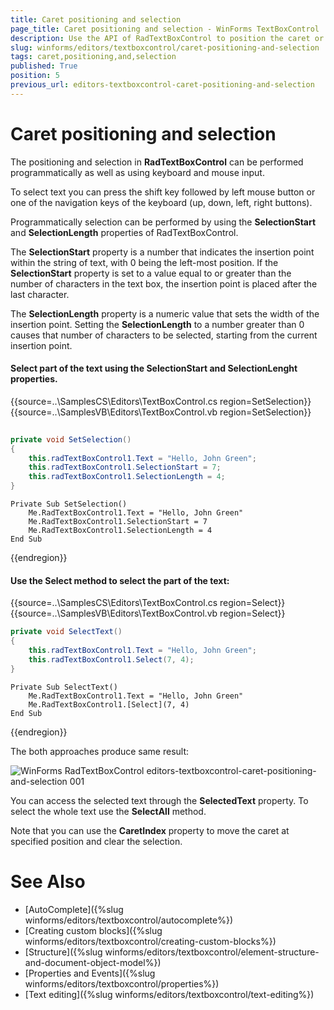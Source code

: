 ```yaml
---
title: Caret positioning and selection
page_title: Caret positioning and selection - WinForms TextBoxControl
description: Use the API of RadTextBoxControl to position the caret or select any part of the text.
slug: winforms/editors/textboxcontrol/caret-positioning-and-selection
tags: caret,positioning,and,selection
published: True
position: 5
previous_url: editors-textboxcontrol-caret-positioning-and-selection
---
```


# Caret positioning and selection

The positioning and selection in __RadTextBoxControl__ can be performed programmatically as well as using keyboard and mouse input.

To select text you can press the shift key followed by left mouse button or one of the navigation keys of the keyboard (up, down, left, right buttons).

Programmatically selection can be performed by using the __SelectionStart__ and __SelectionLength__ properties of RadTextBoxControl.
        

The __SelectionStart__ property is a number that indicates the insertion point within the string of text, with 0 being the left-most position. If the __SelectionStart__ property is set to a value equal to or greater than the number of characters in the text box, the insertion point is placed after the last character.
        

The __SelectionLength__ property is a numeric value that sets the width of the insertion point. Setting the __SelectionLength__ to a number greater than 0 causes that number of characters to be selected, starting from the current insertion point.

#### Select part of the text using the __SelectionStart__ and __SelectionLenght__ properties.

{{source=..\SamplesCS\Editors\TextBoxControl.cs region=SetSelection}} 
{{source=..\SamplesVB\Editors\TextBoxControl.vb region=SetSelection}} 

````C#
    
private void SetSelection()
{
    this.radTextBoxControl1.Text = "Hello, John Green";
    this.radTextBoxControl1.SelectionStart = 7;
    this.radTextBoxControl1.SelectionLength = 4;
}

````
````VB.NET
Private Sub SetSelection()
    Me.RadTextBoxControl1.Text = "Hello, John Green"
    Me.RadTextBoxControl1.SelectionStart = 7
    Me.RadTextBoxControl1.SelectionLength = 4
End Sub

````

{{endregion}} 
 
#### Use the __Select__ method to select the part of the text:

{{source=..\SamplesCS\Editors\TextBoxControl.cs region=Select}} 
{{source=..\SamplesVB\Editors\TextBoxControl.vb region=Select}} 

````C#
private void SelectText()
{
    this.radTextBoxControl1.Text = "Hello, John Green";
    this.radTextBoxControl1.Select(7, 4);
}

````
````VB.NET
Private Sub SelectText()
    Me.RadTextBoxControl1.Text = "Hello, John Green"
    Me.RadTextBoxControl1.[Select](7, 4)
End Sub

````

{{endregion}} 
 
The both approaches produce same result:

![WinForms RadTextBoxControl editors-textboxcontrol-caret-positioning-and-selection 001](images/editors-textboxcontrol-caret-positioning-and-selection001.png)

You can access the selected text through the __SelectedText__ property. To select the whole text use the __SelectAll__ method.
		

Note that you can use the __CaretIndex__ property to move the caret at specified position and clear the selection.
		
# See Also

* [AutoComplete]({%slug winforms/editors/textboxcontrol/autocomplete%})
* [Creating custom blocks]({%slug winforms/editors/textboxcontrol/creating-custom-blocks%})
* [Structure]({%slug winforms/editors/textboxcontrol/element-structure-and-document-object-model%})
* [Properties and Events]({%slug winforms/editors/textboxcontrol/properties%})
* [Text editing]({%slug winforms/editors/textboxcontrol/text-editing%})
